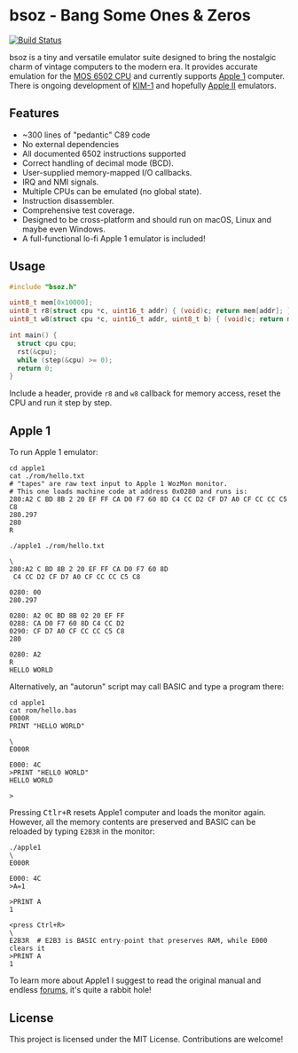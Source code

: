 # bsoz - Bang Some Ones & Zeros

[![Build Status](https://github.com/zserge/bsoz/actions/workflows/ci.yaml/badge.svg)](https://github.com/zserge/bsoz/actions)

bsoz is a tiny and versatile emulator suite designed to bring the nostalgic charm of vintage computers to the modern era. It provides accurate emulation for the [MOS 6502 CPU](https://en.wikipedia.org/wiki/MOS_Technology_6502) and currently supports [Apple 1](https://en.wikipedia.org/wiki/Apple_I) computer. There is ongoing development of [KIM-1](https://en.wikipedia.org/wiki/KIM-1) and hopefully [Apple II](https://en.wikipedia.org/wiki/Apple_II) emulators.

## Features

* ~300 lines of "pedantic" C89 code
* No external dependencies
* All documented 6502 instructions supported
* Correct handling of decimal mode (BCD).
* User-supplied memory-mapped I/O callbacks.
* IRQ and NMI signals.
* Multiple CPUs can be emulated (no global state).
* Instruction disassembler.
* Comprehensive test coverage.
* Designed to be cross-platform and should run on macOS, Linux and maybe even Windows.
* A full-functional lo-fi Apple 1 emulator is included!

## Usage

```c
#include "bsoz.h"

uint8_t mem[0x10000];
uint8_t r8(struct cpu *c, uint16_t addr) { (void)c; return mem[addr]; }
uint8_t w8(struct cpu *c, uint16_t addr, uint8_t b) { (void)c; return mem[addr] = b; }

int main() {
  struct cpu cpu;
  rst(&cpu);
  while (step(&cpu) >= 0);
  return 0;
}
```

Include a header, provide `r8` and `w8` callback for memory access, reset the CPU and run it step by step.

## Apple 1

To run Apple 1 emulator:

```
cd apple1
cat ./rom/hello.txt
# "tapes" are raw text input to Apple 1 WozMon monitor.
# This one loads machine code at address 0x0280 and runs is:
280:A2 C BD 8B 2 20 EF FF CA D0 F7 60 8D C4 CC D2 CF D7 A0 CF CC CC C5 C8
280.297
280
R

./apple1 ./rom/hello.txt

\
280:A2 C BD 8B 2 20 EF FF CA D0 F7 60 8D
 C4 CC D2 CF D7 A0 CF CC CC C5 C8

0280: 00
280.297

0280: A2 0C BD 8B 02 20 EF FF
0288: CA D0 F7 60 8D C4 CC D2
0290: CF D7 A0 CF CC CC C5 C8
280

0280: A2
R
HELLO WORLD
```

Alternatively, an "autorun" script may call BASIC and type a program there:

```
cd apple1
cat rom/hello.bas
E000R
PRINT "HELLO WORLD"

\
E000R

E000: 4C
>PRINT "HELLO WORLD"
HELLO WORLD

>
```

Pressing <kbd>Ctlr+R</kbd> resets Apple1 computer and loads the monitor again. However, all the memory contents are preserved and BASIC can be reloaded by typing `E2B3R` in the monitor:

```
./apple1
\
E000R

E000: 4C
>A=1

>PRINT A
1

<press Ctrl+R>
\
E2B3R  # E2B3 is BASIC entry-point that preserves RAM, while E000 clears it
>PRINT A
1
```

To learn more about Apple1 I suggest to read the original manual and endless [forums](https://applefritter.com/), it's quite a rabbit hole!

## License

This project is licensed under the MIT License. Contributions are welcome!
